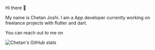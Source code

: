 Hi there 👋

My name is Chetan Joshi. I am a App developer currently working on freelance projects with flutter and dart.

You can reach out to me on


![Chetan's GitHub stats](https://github-readme-stats.vercel.app/api?username=CJcoder202001&show_icons=true)
